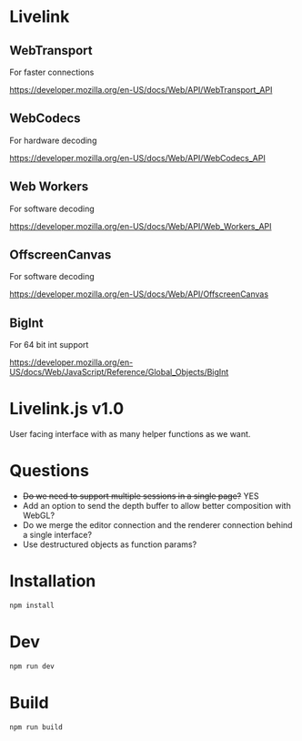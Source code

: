 # Livelink

## WebTransport

For faster connections

https://developer.mozilla.org/en-US/docs/Web/API/WebTransport_API

## WebCodecs

For hardware decoding

https://developer.mozilla.org/en-US/docs/Web/API/WebCodecs_API

## Web Workers

For software decoding

https://developer.mozilla.org/en-US/docs/Web/API/Web_Workers_API

## OffscreenCanvas

For software decoding

https://developer.mozilla.org/en-US/docs/Web/API/OffscreenCanvas

## BigInt

For 64 bit int support

https://developer.mozilla.org/en-US/docs/Web/JavaScript/Reference/Global_Objects/BigInt

# Livelink.js v1.0

User facing interface with as many helper functions as we want.

# Questions

-   ~~Do we need to support multiple sessions in a single page?~~ YES
-   Add an option to send the depth buffer to allow better composition with WebGL?
-   Do we merge the editor connection and the renderer connection behind a single interface?
-   Use destructured objects as function params?

# Installation

```bash
npm install
```

# Dev

```bash
npm run dev
```

# Build

```bash
npm run build
```
